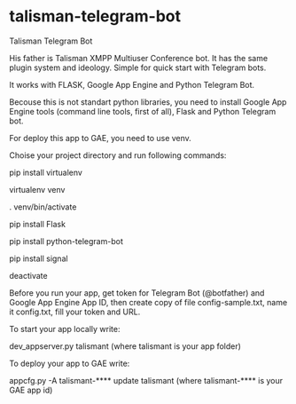 # talisman-telegram-bot

Talisman Telegram Bot

His father is Talisman XMPP Multiuser Conference bot. It has the same plugin system and ideology. Simple for quick start with Telegram bots.

It works with FLASK, Google App Engine and Python Telegram Bot.

Becouse this is not standart python libraries, you need to install Google App Engine tools (command line tools, first of all), Flask and Python Telegram bot. 

For deploy this app to GAE, you need to use venv. 

Choise your project directory and run following commands:

pip install virtualenv


virtualenv venv


. venv/bin/activate


pip install Flask


pip install python-telegram-bot


pip install signal


deactivate

Before you run your app, get token for Telegram Bot (@botfather) and Google App Engine App ID, then create copy of file config-sample.txt, name it config.txt, fill your token and URL.

To start your app locally write:

dev_appserver.py talismant (where talismant is your app folder)

To deploy your app to GAE write:

appcfg.py -A talismant-**** update talismant (where talismant-**** is your GAE app id)